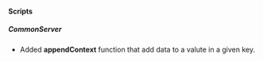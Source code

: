 
#### Scripts
##### CommonServer
- Added **appendContext** function that add data to a valute in a given key.
